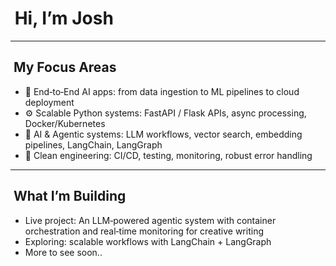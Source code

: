 # ​ Hi, I’m Josh

---

## ​ My Focus Areas

- 🚀 End‑to‑End AI apps: from data ingestion to ML pipelines to cloud deployment  
- ⚙️ Scalable Python systems: FastAPI / Flask APIs, async processing, Docker/Kubernetes  
- 🧠 AI & Agentic systems: LLM workflows, vector search, embedding pipelines, LangChain, LangGraph  
- 🧪 Clean engineering: CI/CD, testing, monitoring, robust error handling  

---

## ​ What I’m Building

- Live project: An LLM‑powered agentic system with container orchestration and real‑time monitoring for creative writing  
- Exploring: scalable workflows with LangChain + LangGraph
- More to see soon..
